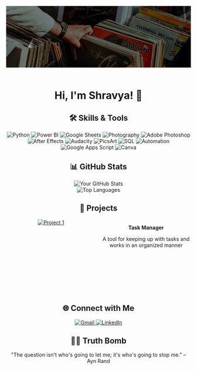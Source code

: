 <div align="center">
<img src="music_1.gif" width="1500" />
<br/>
<br/>
  
# Hi, I'm Shravya! 👋

## 🛠️ Skills & Tools
![Python](https://img.shields.io/badge/Python-461d3a?style=for-the-badge&logo=python&logoColor=white)
![Power BI](https://img.shields.io/badge/Power%20BI-7E2A53?style=for-the-badge&logo=powerbi&logoColor=black)
![Google Sheets](https://img.shields.io/badge/Google_Sheets-502a50?style=for-the-badge&logo=googlesheets&logoColor=white)
![Photography](https://img.shields.io/badge/Photography-BA71A2?style=for-the-badge&logo=camera&logoColor=white)
![Adobe Photoshop](https://img.shields.io/badge/Adobe%20Photoshop-3A345B?style=for-the-badge&logo=adobe-photoshop&logoColor=white)
![After Effects](https://img.shields.io/badge/After%20Effects-D183A9?style=for-the-badge&logo=After%20Effects&logoColor=white)
![Audacity](https://img.shields.io/badge/Audacity-71557A?style=for-the-badge&logo=audacity&logoColor=white)
![PicsArt](https://img.shields.io/badge/PicsArt-4B1535?style=for-the-badge&logo=picsart&logoColor=white)
![SQL](https://img.shields.io/badge/SQL-7E2A53?style=for-the-badge&logo=MySQL&logoColor=white)
![Automation](https://img.shields.io/badge/Automation-3A345B?style=for-the-badge&logo=appveyor&logoColor=white)
![Google Apps Script](https://img.shields.io/badge/Google%20Apps%20Script-461D3A?style=for-the-badge&logo=google-apps-script&logoColor=white)
![Canva](https://img.shields.io/badge/Canva-502a50?style=for-the-badge&logo=canva&logoColor=white)


## 📊 GitHub Stats
<picture>
  <source media="(prefers-color-scheme: dark)" srcset="https://github-readme-stats.vercel.app/api?username=ShravyaMalogi&show_icons=true&theme=tokyonight">
  <source media="(prefers-color-scheme: light)" srcset="https://github-readme-stats.vercel.app/api?username=ShravyaMalogi&show_icons=true&theme=solarized-light">
  <img src="https://github-readme-stats.vercel.app/api?username=yourusername&show_icons=true&theme=light" alt="Your GitHub Stats">
</picture>
<br>
<picture>
  <source media="(prefers-color-scheme: dark)" srcset="https://github-readme-stats.vercel.app/api/top-langs/?username=ShravyaMalogi&layout=compact&theme=radical">
  <source media="(prefers-color-scheme: light)" srcset="https://github-readme-stats.vercel.app/api/top-langs/?username=ShravyaMalogi&layout=compact&theme=solarized-light">
  <img src="https://github-readme-stats.vercel.app/api/top-langs/?username=yourusername&layout=compact&theme=light" alt="Top Languages">
</picture>

## 🚀 Projects
<div style="display: grid; grid-template-rows: 1fr 1fr; grid-template-columns: 1fr 1fr; gap: 15px;">
  <!-- Image in [0][0] -->
  <div style="grid-row: 1; grid-column: 1;">
    <a href="https://github.com/ShravyaMalogi/Task-Manager">
      <img src="project1.jpg" title="Task Manager" alt="Project 1" style="width:150px;height:150px;">
    </a>
  </div>
  <!-- Text in [0][1] -->
  <div style="grid-row: 1; grid-column: 2;">
    <p><strong>Task Manager</strong></p>
    <p>A tool for keeping up with tasks and works in an organized manner</p>
  </div>
</div>

## 🌐 Connect with Me
<p>
  <a href="mailto:shravyamwork@gmail.com">
    <img src="https://img.shields.io/badge/gmail-%23EA4335.svg?style=plastic&logo=gmail&logoColor=white" alt="Gmail" width="140" height="40"/>
  </a>
  <a href="https://www.linkedin.com/in/shravyamalogi/">
    <img src="https://img.shields.io/badge/linkedin-%230A66C2.svg?style=plastic&logo=linkedin&logoColor=white" alt="LinkedIn" width="140" height="40"/>
  </a>
</p>

## 🧘‍♂️ Truth Bomb
"The question isn't who's going to let me; it's who's going to stop me." – Ayn Rand

</div>
